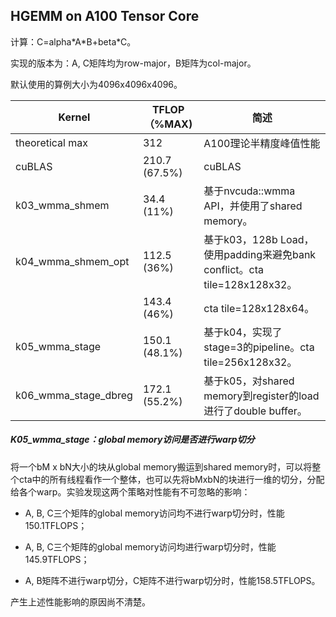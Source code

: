 ##  HGEMM on A100 Tensor Core

计算：C=alpha\*A\*B+beta*C。

实现的版本为：A, C矩阵均为row-major，B矩阵为col-major。

默认使用的算例大小为4096x4096x4096。

| Kernel               | TFLOP（%MAX)  | 简述                                                         |
| -------------------- | ------------- | ------------------------------------------------------------ |
| theoretical max      | 312           | A100理论半精度峰值性能                                       |
| cuBLAS               | 210.7 (67.5%) | cuBLAS                                                       |
| k03_wmma_shmem       | 34.4 (11%)    | 基于nvcuda::wmma API，并使用了shared memory。                |
| k04_wmma_shmem_opt   | 112.5 (36%)   | 基于k03，128b Load，使用padding来避免bank conflict。cta tile=128x128x32。 |
|                      | 143.4 (46%)   | cta tile=128x128x64。                                        |
| k05_wmma_stage       | 150.1 (48.1%) | 基于k04，实现了stage=3的pipeline。cta tile=256x128x32。      |
| k06_wmma_stage_dbreg | 172.1 (55.2%) | 基于k05，对shared memory到register的load进行了double buffer。 |

##### K05_wmma_stage：global memory访问是否进行warp切分

将一个bM x bN大小的块从global memory搬运到shared memory时，可以将整个cta中的所有线程看作一个整体，也可以先将bMxbN的块进行一维的切分，分配给各个warp。实验发现这两个策略对性能有不可忽略的影响：

* A, B, C三个矩阵的global memory访问均不进行warp切分时，性能150.1TFLOPS；

* A, B, C三个矩阵的global memory访问均进行warp切分时，性能145.9TFLOPS；
* A, B矩阵不进行warp切分，C矩阵不进行warp切分时，性能158.5TFLOPS。

产生上述性能影响的原因尚不清楚。

